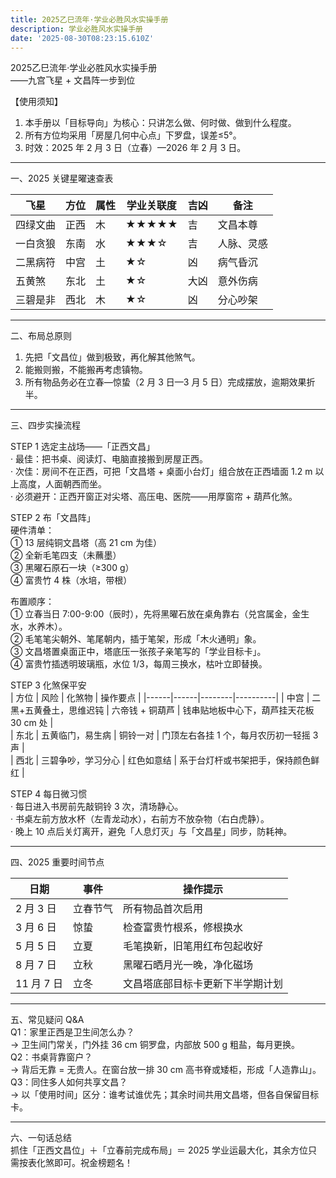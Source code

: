 ```yaml
---
title: 2025乙巳流年·学业必胜风水实操手册
description: 学业必胜风水实操手册
date: '2025-08-30T08:23:15.610Z'
---
```

2025乙巳流年·学业必胜风水实操手册  
——九宫飞星 + 文昌阵一步到位

【使用须知】  
1. 本手册以「目标导向」为核心：只讲怎么做、何时做、做到什么程度。  
2. 所有方位均采用「房屋几何中心点」下罗盘，误差≤5°。  
3. 时效：2025 年 2 月 3 日（立春）—2026 年 2 月 3 日。

------------------------------------------------  
一、2025 关键星曜速查表  

| 飞星        | 方位   | 属性 | 学业关联度 | 吉凶 | 备注 |
|-------------|--------|------|------------|------|------|
| 四绿文曲    | 正西   | 木   | ★★★★★      | 吉   | 文昌本尊 |
| 一白贪狼    | 东南   | 水   | ★★★☆       | 吉   | 人脉、灵感 |
| 二黑病符    | 中宫   | 土   | ★☆         | 凶   | 病气昏沉 |
| 五黄煞      | 东北   | 土   | ★☆         | 大凶 | 意外伤病 |
| 三碧是非    | 西北   | 木   | ★☆         | 凶   | 分心吵架 |

------------------------------------------------  
二、布局总原则  
1. 先把「文昌位」做到极致，再化解其他煞气。  
2. 能搬则搬，不能搬再考虑镇物。  
3. 所有物品务必在立春—惊蛰（2 月 3 日—3 月 5 日）完成摆放，逾期效果折半。

------------------------------------------------  
三、四步实操流程

STEP 1  选定主战场——「正西文昌」  
· 最佳：把书桌、阅读灯、电脑直接搬到房屋正西。  
· 次佳：房间不在正西，可把「文昌塔 + 桌面小台灯」组合放在正西墙面 1.2 m 以上高度，人面朝西而坐。  
· 必须避开：正西开窗正对尖塔、高压电、医院——用厚窗帘 + 葫芦化煞。

STEP 2  布「文昌阵」  
硬件清单：  
① 13 层纯铜文昌塔（高 21 cm 为佳）  
② 全新毛笔四支（未蘸墨）  
③ 黑曜石原石一块（≥300 g）  
④ 富贵竹 4 株（水培，带根）  

布置顺序：  
① 立春当日 7:00-9:00（辰时），先将黑曜石放在桌角靠右（兑宫属金，金生水，水养木）。  
② 毛笔笔尖朝外、笔尾朝内，插于笔架，形成「木火通明」象。  
③ 文昌塔置桌面正中，塔底压一张孩子亲笔写的「学业目标卡」。  
④ 富贵竹插透明玻璃瓶，水位 1/3，每周三换水，枯叶立即替换。

STEP 3  化煞保平安  
| 方位 | 风险 | 化煞物 | 操作要点 |
|------|------|--------|----------|
| 中宫 | 二黑+五黄叠土，思维迟钝 | 六帝钱 + 铜葫芦 | 钱串贴地板中心下，葫芦挂天花板 30 cm 处 |  
| 东北 | 五黄临门，易生病 | 铜铃一对 | 门顶左右各挂 1 个，每月农历初一轻摇 3 声 |  
| 西北 | 三碧争吵，学习分心 | 红色如意结 | 系于台灯杆或书架把手，保持颜色鲜红 |  

STEP 4  每日微习惯  
· 每日进入书房前先敲铜铃 3 次，清场静心。  
· 书桌左前方放水杯（左青龙动水），右前方不放杂物（右白虎静）。  
· 晚上 10 点后关灯离开，避免「人息灯灭」与「文昌星」同步，防耗神。

------------------------------------------------  
四、2025 重要时间节点  

| 日期       | 事件           | 操作提示 |
|------------|----------------|----------|
| 2 月 3 日  | 立春节气       | 所有物品首次启用 |
| 3 月 6 日  | 惊蛰           | 检查富贵竹根系，修根换水 |
| 5 月 5 日  | 立夏           | 毛笔换新，旧笔用红布包起收好 |
| 8 月 7 日  | 立秋           | 黑曜石晒月光一晚，净化磁场 |
| 11 月 7 日 | 立冬           | 文昌塔底部目标卡更新下半学期计划 |

------------------------------------------------  
五、常见疑问 Q&A  
Q1：家里正西是卫生间怎么办？  
→ 卫生间门常关，门外挂 36 cm 铜罗盘，内部放 500 g 粗盐，每月更换。  
Q2：书桌背靠窗户？  
→ 背后无靠 = 无贵人。在窗台放一排 30 cm 高书脊或矮柜，形成「人造靠山」。  
Q3：同住多人如何共享文昌？  
→ 以「使用时间」区分：谁考试谁优先；其余时间共用文昌塔，但各自保留目标卡。

------------------------------------------------  
六、一句话总结  
抓住「正西文昌位」＋「立春前完成布局」＝ 2025 学业运最大化，其余方位只需按表化煞即可。祝金榜题名！

